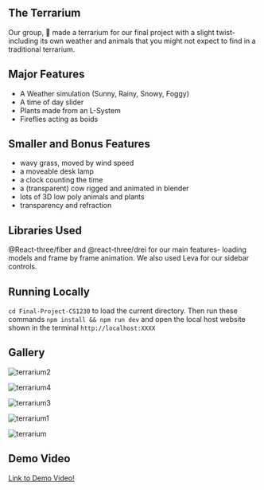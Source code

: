 ## The Terrarium
Our group, 🦒 made a terrarium for our final project with a slight twist- including its own weather and animals that you might not expect to find in a traditional terrarium. 

## Major Features
- A Weather simulation (Sunny, Rainy, Snowy, Foggy)
- A time of day slider
- Plants made from an L-System
- Fireflies acting as boids


## Smaller and Bonus Features
- wavy grass, moved by wind speed
- a moveable desk lamp
- a clock counting the time
- a (transparent) cow rigged and animated in blender
- lots of 3D low poly animals and plants
- transparency and refraction


## Libraries Used
@React-three/fiber and @react-three/drei for our main features- loading models and frame by frame animation. We also used Leva for our sidebar controls.

## Running Locally
```cd Final-Project-CS1230``` to load the current directory. Then run these commands ```npm install && npm run dev``` and open the local host website shown in the terminal ```http://localhost:XXXX```


## Gallery

![terrarium2](https://github.com/user-attachments/assets/7ba76996-2666-460a-bb28-1cbc833ddf60)

![terrarium4](https://github.com/user-attachments/assets/64230330-8af4-4e7d-83f6-603de301608b)


![terrarium3](https://github.com/user-attachments/assets/95679491-2165-42c1-a8f0-2d6c80008ecf)


![terrarium1](https://github.com/user-attachments/assets/16c57f2d-529b-416e-abf8-7312d1eba531)

![terrarium](https://github.com/user-attachments/assets/68655bca-82af-40a4-8710-dc235c29aa70)

## Demo Video
[Link to Demo Video!](https://drive.google.com/file/d/1_4DNTLEKRf7IpYz4c4H9N5Al97zmScdv/view?usp=sharing)
